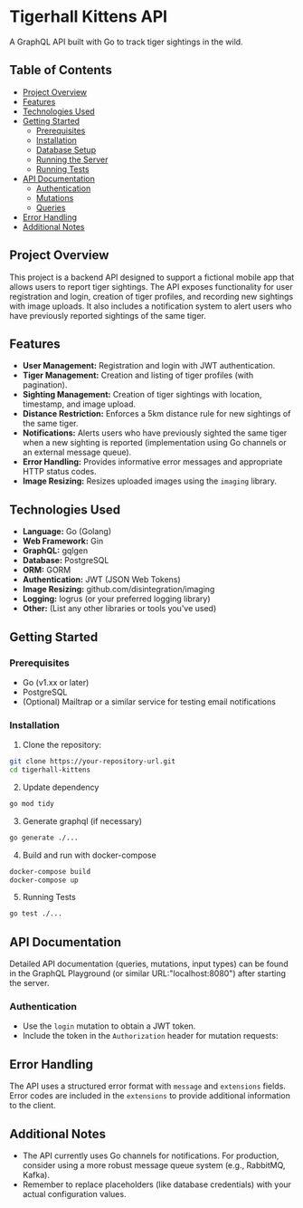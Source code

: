 # Tigerhall Kittens API

A GraphQL API built with Go to track tiger sightings in the wild.

## Table of Contents

-   [Project Overview](#project-overview)
-   [Features](#features)
-   [Technologies Used](#technologies-used)
-   [Getting Started](#getting-started)
    -   [Prerequisites](#prerequisites)
    -   [Installation](#installation)
    -   [Database Setup](#database-setup)
    -   [Running the Server](#running-the-server)
    -   [Running Tests](#running-tests)
-   [API Documentation](#api-documentation)
    -   [Authentication](#authentication)
    -   [Mutations](#mutations)
    -   [Queries](#queries)
-   [Error Handling](#error-handling)
-   [Additional Notes](#additional-notes)

## Project Overview

This project is a backend API designed to support a fictional mobile app that allows users to report tiger sightings. The API exposes functionality for user registration and login, creation of tiger profiles, and recording new sightings with image uploads. It also includes a notification system to alert users who have previously reported sightings of the same tiger.

## Features

*   **User Management:** Registration and login with JWT authentication.
*   **Tiger Management:** Creation and listing of tiger profiles (with pagination).
*   **Sighting Management:** Creation of tiger sightings with location, timestamp, and image upload.
*   **Distance Restriction:** Enforces a 5km distance rule for new sightings of the same tiger.
*   **Notifications:**  Alerts users who have previously sighted the same tiger when a new sighting is reported (implementation using Go channels or an external message queue).
*   **Error Handling:** Provides informative error messages and appropriate HTTP status codes.
*   **Image Resizing:** Resizes uploaded images using the `imaging` library.

## Technologies Used

*   **Language:** Go (Golang)
*   **Web Framework:** Gin
*   **GraphQL:** gqlgen
*   **Database:** PostgreSQL
*   **ORM:** GORM
*   **Authentication:** JWT (JSON Web Tokens)
*   **Image Resizing:** github.com/disintegration/imaging
*   **Logging:** logrus (or your preferred logging library)
*   **Other:** (List any other libraries or tools you've used)

## Getting Started

### Prerequisites

*   Go (v1.xx or later) 
*   PostgreSQL
*   (Optional) Mailtrap or a similar service for testing email notifications

### Installation

1.  Clone the repository:
```bash
git clone https://your-repository-url.git
cd tigerhall-kittens
```
2. Update dependency
```bash
go mod tidy
```
3. Generate graphql (if necessary)
```bash
go generate ./...
```
4. Build and run with docker-compose
```bash
docker-compose build
docker-compose up
```
5. Running Tests
```bash
go test ./...
```

## API Documentation

Detailed API documentation (queries, mutations, input types) can be found in the GraphQL Playground (or similar URL:"localhost:8080") after starting the server.

### Authentication

*   Use the `login` mutation to obtain a JWT token.
*   Include the token in the `Authorization` header for mutation requests:

## Error Handling

The API uses a structured error format with `message` and `extensions` fields. Error codes are included in the `extensions` to provide additional information to the client.

## Additional Notes

*   The API currently uses Go channels for notifications. For production, consider using a more robust message queue system (e.g., RabbitMQ, Kafka).
*   Remember to replace placeholders (like database credentials) with your actual configuration values.

